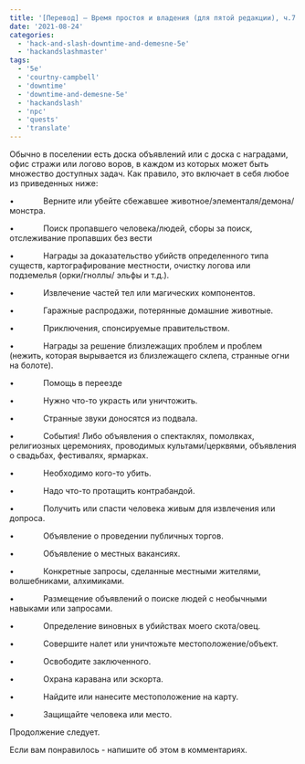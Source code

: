 ```yaml
---
title: '[Перевод] — Время простоя и владения (для пятой редакции), ч.7 — Задания'
date: '2021-08-24'
categories:
  - 'hack-and-slash-downtime-and-demesne-5e'
  - 'hackandslashmaster'
tags:
  - '5e'
  - 'courtny-campbell'
  - 'downtime'
  - 'downtime-and-demesne-5e'
  - 'hackandslash'
  - 'npc'
  - 'quests'
  - 'translate'
---
```


Обычно в поселении есть доска объявлений или с доска с наградами, офис стражи или логово воров, в каждом из которых может быть множество доступных задач. Как правило, это включает в себя любое из приведенных ниже:

•             Верните или убейте сбежавшее животное/элементаля/демона/ монстра.

•             Поиск пропавшего человека/людей, сборы за поиск, отслеживание пропавших без вести

•             Награды за доказательство убийств определенного типа существ, картографирование местности, очистку логова или подземелья (орки/гноллы/ эльфы и т.д.).

•             Извлечение частей тел или магических компонентов.

•             Гаражные распродажи, потерянные домашние животные.

•             Приключения, спонсируемые правительством.

•             Награды за решение близлежащих проблем и проблем (нежить, которая вырывается из близлежащего склепа, странные огни на болоте).

•             Помощь в переезде

•             Нужно что-то украсть или уничтожить.

•             Странные звуки доносятся из подвала.

•             События! Либо объявления о спектаклях, помолвках, религиозных церемониях, проводимых культами/церквями, объявления о свадьбах, фестивалях, ярмарках.

•             Необходимо кого-то убить.

•             Надо что-то протащить контрабандой.

•             Получить или спасти человека живым для извлечения или допроса.

•             Объявление о проведении публичных торгов.

•             Объявление о местных вакансиях.

•             Конкретные запросы, сделанные местными жителями, волшебниками, алхимиками.

•             Размещение объявлений о поиске людей с необычными навыками или запросами.

•             Определение виновных в убийствах моего скота/овец.

•             Совершите налет или уничтожьте местоположение/объект.

•             Освободите заключенного.

•             Охрана каравана или эскорта.

•             Найдите или нанесите местоположение на карту.

•             Защищайте человека или место.

Продолжение следует.

Если вам понравилось - напишите об этом в комментариях.
